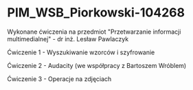 # PIM_WSB_Piorkowski-104268
Wykonane ćwiczenia na przedmiot "Przetwarzanie informacji multimedialnej" - dr inż. Lesław Pawlaczyk

Ćwiczenie 1 - Wyszukiwanie wzorców i szyfrowanie

Ćwiczenie 2 - Audacity (we współpracy z Bartoszem Wróblem)

Ćwiczenie 3 - Operacje na zdjęciach
